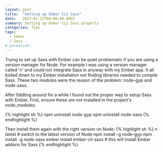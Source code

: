 ```yaml
---
layout: post
title:  "Setting up Ember CLI Sass"
date:   2017-01-27T00:00:00.000Z
summary: Setting up Ember CLI Sass properly
categories: Tips
tags:
  - Ember
  - Sass
# permalink:
---
```


Trying to set up Sass with Ember can be quiet problematic if you are using a version manager for Node. For example I was using a version manager called 'n' and could not integrate Sass in anyway with my Ember app. It all boiled down to my Ember installation not finding libraries needed to compile Sass. These two modules were the reason of the problem: node-gyp and node-sass.

After fiddling around for a while I found out the proper way to setup Sass with Ember. First, ensure these are not installed in the project's node_modules:

{% highlight sh %}
npm uninstall node-gyp
npm uninstall node-sass
{% endhighlight %}

Then install them again with the right version on Node:
{% highlight sh %}
n latest						# switch to the latest version of Node
npm install -g node-gyp
npm install -g node-sass
ember install ember-cli-sass	# this will install Ember addons for Sass
{% endhighlight %}
